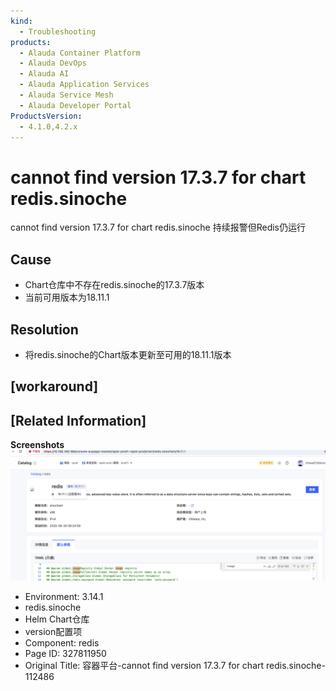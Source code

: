 ```yaml
---
kind:
  - Troubleshooting
products:
  - Alauda Container Platform
  - Alauda DevOps
  - Alauda AI
  - Alauda Application Services
  - Alauda Service Mesh
  - Alauda Developer Portal
ProductsVersion:
  - 4.1.0,4.2.x
---
```

<!-- A type of document that involves encountering a fault, diagnosing it, performing root cause analysis, and providing solutions. -->

# cannot find version 17.3.7 for chart redis.sinoche

cannot find version 17.3.7 for chart redis.sinoche 持续报警但Redis仍运行

## Cause
- Chart仓库中不存在redis.sinoche的17.3.7版本
- 当前可用版本为18.11.1

## Resolution
- 将redis.sinoche的Chart版本更新至可用的18.11.1版本

## [workaround]

## [Related Information]
**Screenshots**
![](assets/rong-qi-ping-tai-cannot-find-version-17-3-7-for-chart-redis-sinoche-112486/mceclip1_1751948328842_numd8.png)
- Environment: 3.14.1
- redis.sinoche
- Helm Chart仓库
- version配置项
- Component: redis
- Page ID: 327811950
- Original Title: 容器平台-cannot find version 17.3.7 for chart redis.sinoche-112486
